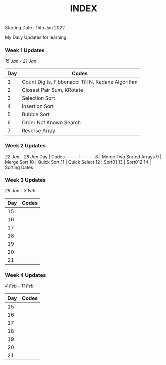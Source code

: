 <h1 align="center">INDEX</h1>

<br/>
Starting Date : 15th Jan 2022

My Daily Updates for learning.

### **Week 1 Updates**  
_15 Jan - 21 Jan_


Day    | Codes
------ | ------
1      | Count Digits, Fibbonacci Till N, Kadane Algorithm
2      | Closest Pair Sum, KRotate
3      | Selection Sort
4      | Insertion Sort
5      | Bubble Sort 
6      | Order Not Known Search
7      | Reverse Array

### **Week 2 Updates**  
_22 Jan - 28 Jan_
Day     | Codes
------  | ------
8       | Merge Two Sorted Arrays
9       | Merge Sort
10      | Quick Sort
11      | Quick Select
12      | Sort01
13      | Sort012
14      | Sorting Dates



### **Week 3 Updates**  

_29 Jan - 3 Feb_

Day     | Codes
------  | ------
15      |  
16      | 
17      | 
18      | 
19      | 
20      |
21      |

### **Week 4 Updates**  

_4 Feb - 11 Feb_

Day     | Codes
------  | ------
15      |  
16      | 
17      | 
18      | 
19      | 
20      |
21      |
